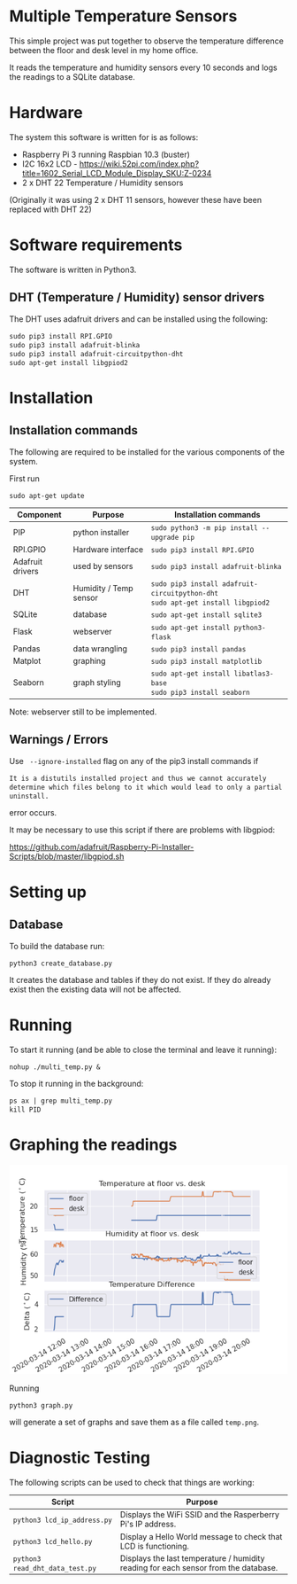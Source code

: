 # Multiple Temperature Sensors

This simple project was put together to observe the temperature difference between the floor and desk level in my home office.

It reads the temperature and humidity sensors every 10 seconds and logs the readings to a SQLite database.

# Hardware

The system this software is written for is as follows:

* Raspberry Pi 3 running Raspbian 10.3 (buster)
* I2C 16x2 LCD - https://wiki.52pi.com/index.php?title=1602_Serial_LCD_Module_Display_SKU:Z-0234
* 2 x DHT 22 Temperature / Humidity sensors

(Originally it was using 2 x DHT 11 sensors, however these have been replaced with DHT 22)

# Software requirements

The software is written in Python3.

## DHT (Temperature / Humidity) sensor drivers

The DHT uses adafruit drivers and can be installed using the following:

```
sudo pip3 install RPI.GPIO
sudo pip3 install adafruit-blinka
sudo pip3 install adafruit-circuitpython-dht
sudo apt-get install libgpiod2
```

# Installation

## Installation commands

The following are required to be installed for the various components of the system.

First run

```
sudo apt-get update
```


| Component | Purpose | Installation commands |
| --- | --- | --- |
| PIP | python installer | `sudo python3 -m pip install --upgrade pip` |
| RPI.GPIO | Hardware interface | `sudo pip3 install RPI.GPIO` |
| Adafruit drivers | used by sensors | `sudo pip3 install adafruit-blinka` |
| DHT | Humidity / Temp sensor | `sudo pip3 install adafruit-circuitpython-dht`<br>`sudo apt-get install libgpiod2`|
| SQLite | database| `sudo apt-get install sqlite3`|
| Flask | webserver| `sudo apt-get install python3-flask`|
| Pandas | data wrangling|`sudo pip3 install pandas`|
| Matplot | graphing|`sudo pip3 install matplotlib`|
| Seaborn | graph styling|`sudo apt-get install libatlas3-base`<br>`sudo pip3 install seaborn`|

Note: webserver still to be implemented.

## Warnings / Errors

Use ` --ignore-installed` flag on any of the pip3 install commands if 

```
It is a distutils installed project and thus we cannot accurately determine which files belong to it which would lead to only a partial uninstall.
```

error occurs.

It may be necessary to use this script if there are problems with libgpiod:

https://github.com/adafruit/Raspberry-Pi-Installer-Scripts/blob/master/libgpiod.sh

# Setting up

## Database

To build the database run:

```
python3 create_database.py
```

It creates the database and tables if they do not exist. If they do already exist then the existing data will not be affected.

# Running 

To start it running (and be able to close the terminal and leave it running):

```
nohup ./multi_temp.py &
```

To stop it running in the background:

```
ps ax | grep multi_temp.py
kill PID
```

# Graphing the readings

![sample graph showing both sensors](images/sample_graph.png)


Running

```
python3 graph.py
```

will generate a set of graphs and save them as a file called `temp.png`.


# Diagnostic Testing

The following scripts can be used to check that things are working:

| Script | Purpose |
| --- | --- |
| `python3 lcd_ip_address.py` | Displays the WiFi SSID and the Rasperberry Pi's IP address. |
| `python3 lcd_hello.py` | Display a Hello World message to check that LCD is functioning. |
| `python3 read_dht_data_test.py ` | Displays the last temperature / humidity reading for each sensor from the database. |
